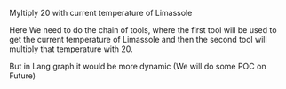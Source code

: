 
Myltiply 20 with current temperature of Limassole

Here We need to do the chain of tools, where the first tool will be used to get the current temperature of Limassole 
and then the second tool will multiply that temperature with 20.

But in Lang graph it would be more dynamic (We will do some POC on Future)
